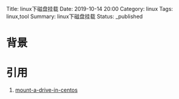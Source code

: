 Title: linux下磁盘挂载
Date: 2019-10-14 20:00
Category: linux
Tags: linux,tool
Summary: linux下磁盘挂载
Status: _published

# 背景

# 引用

1. [mount-a-drive-in-centos](https://www.srimax.com/2014/02/26/mount-a-drive-in-centos/)

